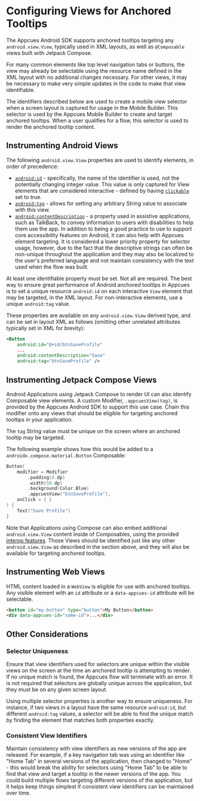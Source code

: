 # Configuring Views for Anchored Tooltips

The Appcues Android SDK supports anchored tooltips targeting any `android.view.View`, typically used in XML layouts, as well as `@Composable` views built with Jetpack Compose.

For many common elements like top level navigation tabs or buttons, the view may already be selectable using the resource name defined in the XML layout with no additional changes necessary. For other views, it may be necessary to make very simple updates in the code to make that view identifiable.

The identifiers described below are used to create a mobile view selector when a screen layout is captured for usage in the Mobile Builder. This selector is used by the Appcues Mobile Builder to create and target anchored tooltips. When a user qualifies for a flow, this selector is used to render the anchored tooltip content.

## Instrumenting Android Views

The following `android.view.View` properties are used to identify elements, in order of precedence:

* [`android:id`](https://developer.android.com/reference/android/view/View#attr_android:id) - specifically, the name of the identifier is used, not the potentially changing integer value. This value is only captured for View elements that are considered interactive - defined by having [`clickable`](https://developer.android.com/reference/android/view/View#attr_android:clickable) set to true.
* [`android:tag`](https://developer.android.com/reference/android/view/View#attr_android:tag) - allows for setting any arbitrary String value to associate with this view.
* [`android:contentDescription`](https://developer.android.com/reference/android/view/View#attr_android:contentDescription) - a property used in assistive applications, such as TalkBack, to convey information to users with disabilities to help them use the app. In addition to being a good practice to use to support core accessibility features on Android, it can also help with Appcues element targeting. It is considered a lower priority property for selector usage, however, due to the fact that the descriptive strings can often be non-unique throughout the application and they may also be localized to the user's preferred language and not maintain consistency with the text used when the flow was built.

At least one identifiable property must be set. Not all are required. The best way to ensure great performance of Android anchored tooltips in Appcues is to set a unique resource `android:id` on each interactive `View` element that may be targeted, in the XML layout. For non-interactive elements, use a unique `android:tag` value.

These properties are available on any `android.view.View` derived type, and can be set in layout XML as follows (omitting other unrelated attributes typically set in XML for brevity):

```xml
<Button
    android:id="@+id/btnSaveProfile"
    ...
    android:contentDescription="Save"
    android:tag="btnSaveProfile" />
```

## Instrumenting Jetpack Compose Views

Android Applications using Jetpack Compose to render UI can also identify Composable view elements. A custom Modifier, `.appcuesView(tag)`, is provided by the Appcues Android SDK to support this use case. Chain this modifier onto any views that should be eligible for targeting anchored tooltips in your application.

The `tag` String value must be unique on the screen where an anchored tooltip may be targeted.

The following example shows how this would be added to a `androidx.compose.material.Button` Composable:

```kotlin
Button(
    modifier = Modifier
        .padding(8.dp)
        .width(50.dp)
        .background(Color.Blue)
        .appcuesView("btnSaveProfile"), 
    onClick = { }
) {
    Text("Save Profile")
}
```

Note that Applications using Compose can also embed additional `android.view.View` content inside of Composables, using the provided [interop features](https://developer.android.com/jetpack/compose/migrate/interoperability-apis/views-in-compose). Those Views should be identified just like any other `android.view.View` as described in the section above, and they will also be available for targeting anchored tooltips.

## Instrumenting Web Views

HTML content loaded in a `WebView` is eligible for use with anchored tooltips. Any visible element with an `id` attribute or a `data-appcues-id` attribute will be selectable.

```html
<button id="my-button" type="button">My Button</button>
<div data-appcues-id="some-id">...</div>
```


## Other Considerations

### Selector Uniqueness
Ensure that view identifiers used for selectors are unique within the visible views on the screen at the time an anchored tooltip is attempting to render. If no unique match is found, the Appcues flow will terminate with an error. It is not required that selectors are globally unique across the application, but they must be on any given screen layout.

Using multiple selector properties is another way to ensure uniqueness. For instance, if two views in a layout have the same resource `android:id`, but different `android:tag` values, a selector will be able to find the unique match by finding the element that matches both properties exactly.

### Consistent View Identifiers
Maintain consistency with view identifiers as new versions of the app are released. For example, if a key navigation tab was using an identifier like "Home Tab" in several versions of the application, then changed to "Home" - this would break the ability for selectors using "Home Tab" to be able to find that view and target a tooltip in the newer versions of the app. You could build multiple flows targeting different versions of the application, but it helps keep things simplest if consistent view identifiers can be maintained over time.
